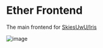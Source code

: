 # Ether Frontend
The main frontend for [SkiesUwU/Iris](https://github.com/SkiesUwU/Iris)

<!-- ![image](https://user-images.githubusercontent.com/34188635/210490708-1b44da76-6e9d-451b-8aa7-1e2b3328e1ed.png) -->
![image](https://user-images.githubusercontent.com/34188635/219129242-2d64aec6-641f-4f4f-af12-b4b8323e5624.png)

